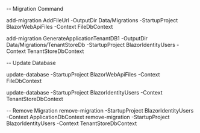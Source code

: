 -- Migration Command

add-migration AddFileUrl -OutputDir  Data/Migrations  -StartupProject BlazorWebApiFiles -Context FileDbContext

add-migration GenerateApplicationTenantDB1 -OutputDir  Data/Migrations/TenantStoreDb  -StartupProject BlazorIdentityUsers -Context TenantStoreDbContext


-- Update Database

update-database -StartupProject BlazorWebApiFiles  -Context FileDbContext


update-database -StartupProject BlazorIdentityUsers  -Context TenantStoreDbContext



-- Remove Migration
remove-migration  -StartupProject BlazorIdentityUsers -Context ApplicationDbContext
remove-migration  -StartupProject BlazorIdentityUsers -Context TenantStoreDbContext
